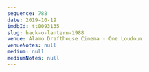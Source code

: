 ```yaml
---
sequence: 788
date: 2019-10-19
imdbId: tt0093135
slug: hack-o-lantern-1988
venue: Alamo Drafthouse Cinema - One Loudoun
venueNotes: null
medium: null
mediumNotes: null
---
```

